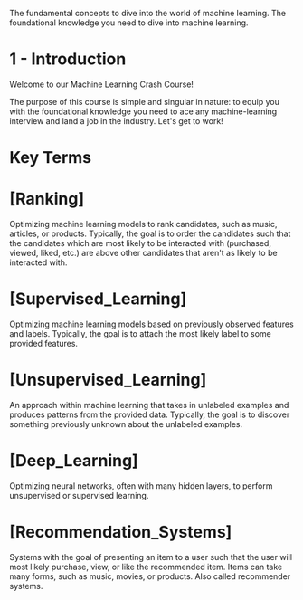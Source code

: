The fundamental concepts to dive into the world of machine learning.
The foundational knowledge you need to dive into machine learning.

# 1 - Introduction
Welcome to our Machine Learning Crash Course! 

The purpose of this course is simple and singular in nature: to equip you with the foundational 
knowledge you need to ace any machine-learning interview and land a job in the industry. Let's 
get to work!

# Key Terms

# [Ranking]
Optimizing machine learning models to rank candidates, such as music, articles, or products. 
Typically, the goal is to order the candidates such that the candidates which are most likely 
to be interacted with (purchased, viewed, liked, etc.) are above other candidates that aren't 
as likely to be interacted with.

# [Supervised_Learning]
Optimizing machine learning models based on previously observed features and labels. Typically, 
the goal is to attach the most likely label to some provided features.

# [Unsupervised_Learning]
An approach within machine learning that takes in unlabeled examples and produces patterns from 
the provided data. Typically, the goal is to discover something previously unknown about the 
unlabeled examples.

# [Deep_Learning]
Optimizing neural networks, often with many hidden layers, to perform unsupervised or supervised 
learning.

# [Recommendation_Systems]
Systems with the goal of presenting an item to a user such that the user will most likely purchase, 
view, or like the recommended item. Items can take many forms, such as music, movies, or products. 
Also called recommender systems.
